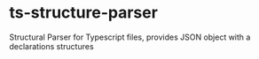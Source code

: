 # ts-structure-parser
Structural Parser for Typescript files, provides JSON object with a declarations structures
 
